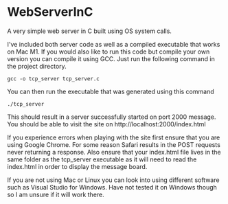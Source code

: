 # WebServerInC
A very simple web server in C built using OS system calls.

I've included both server code as well as a compiled executable that works on Mac M1. If you would also like to run this code but compile your own version you can compile it using GCC. Just run the following command in the project directory.

```gcc -o tcp_server tcp_server.c```

You can then run the executable that was generated using this command

```./tcp_server```

This should result in a server successfully started on port 2000 message. You should be able to visit the site on http://localhost:2000/index.html

If you experience errors when playing with the site first ensure that you are using Google Chrome. For some reason Safari results in the POST requests never returning a response. Also ensure that your index.html file lives in the same folder as the tcp_server executable as it will need to read the index.html in order to display the message board.

If you are not using Mac or Linux you can look into using different software such as Visual Studio for Windows. Have not tested it on Windows though so I am unsure if it will work there.
